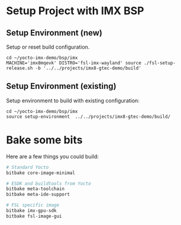 
# Setup Project with IMX BSP

## Setup Environment (new)

Setup or reset build configuration.

```
cd ~/yocto-imx-demo/bsp/imx
MACHINE='imx8mqevk' DISTRO='fsl-imx-wayland' source ./fsl-setup-release.sh -b '../../projects/imx8-gtec-demo/build'
```

## Setup Environment (existing)

Setup environment to build with existing configuration:

```
cd ~/yocto-imx-demo/bsp/imx
source setup-environment  ../../projects/imx8-gtec-demo/build/
```

# Bake some bits

Here are a few things you could build:

```bash
# Standard Yocto
bitbake core-image-minimal

# ESDK and buildtools from Yocto
bitbake meta-toolchain
bitbake meta-ide-support

# FSL specific image
bitbake imx-gpu-sdk
bitbake fsl-image-gui
```
